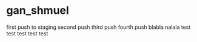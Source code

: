 # gan_shmuel
first push to staging
second push 
third push
fourth push
blabla
nalala
test
test
test
test
test
